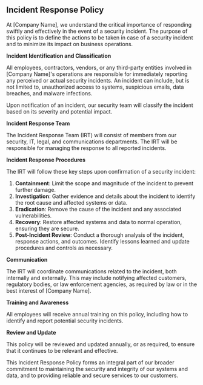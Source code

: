 ## Incident Response Policy

At [Company Name], we understand the critical importance of responding swiftly and effectively in the event of a security incident. The purpose of this policy is to define the actions to be taken in case of a security incident and to minimize its impact on business operations.

**Incident Identification and Classification**

All employees, contractors, vendors, or any third-party entities involved in [Company Name]'s operations are responsible for immediately reporting any perceived or actual security incidents. An incident can include, but is not limited to, unauthorized access to systems, suspicious emails, data breaches, and malware infections.

Upon notification of an incident, our security team will classify the incident based on its severity and potential impact. 

**Incident Response Team**

The Incident Response Team (IRT) will consist of members from our security, IT, legal, and communications departments. The IRT will be responsible for managing the response to all reported incidents.

**Incident Response Procedures**

The IRT will follow these key steps upon confirmation of a security incident:

1. **Containment**: Limit the scope and magnitude of the incident to prevent further damage.
2. **Investigation**: Gather evidence and details about the incident to identify the root cause and affected systems or data.
3. **Eradication**: Remove the cause of the incident and any associated vulnerabilities.
4. **Recovery**: Restore affected systems and data to normal operation, ensuring they are secure.
5. **Post-Incident Review**: Conduct a thorough analysis of the incident, response actions, and outcomes. Identify lessons learned and update procedures and controls as necessary.

**Communication**

The IRT will coordinate communications related to the incident, both internally and externally. This may include notifying affected customers, regulatory bodies, or law enforcement agencies, as required by law or in the best interest of [Company Name].

**Training and Awareness**

All employees will receive annual training on this policy, including how to identify and report potential security incidents.

**Review and Update**

This policy will be reviewed and updated annually, or as required, to ensure that it continues to be relevant and effective.

This Incident Response Policy forms an integral part of our broader commitment to maintaining the security and integrity of our systems and data, and to providing reliable and secure services to our customers.
